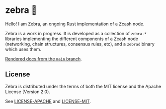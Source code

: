# zebra 🦓


Hello! I am Zebra, an ongoing Rust implementation of a Zcash node.

Zebra is a work in progress.  It is developed as a collection of `zebra-*`
libraries implementing the different components of a Zcash node (networking,
chain structures, consensus rules, etc), and a `zebrad` binary which uses them.

[Rendered docs from the `main` branch](https://doc.zebra.zfnd.org).

## License

Zebra is distributed under the terms of both the MIT license
and the Apache License (Version 2.0).

See [LICENSE-APACHE](LICENSE-APACHE) and [LICENSE-MIT](LICENSE-MIT).
